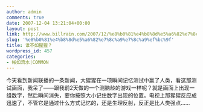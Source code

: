 ```yaml
---
author: admin
comments: true
date: 2007-12-04 13:21:04+00:00
layout: post
link: http://www.billrain.com/2007/12/%e8%b0%81%e4%b8%8d%e5%a6%82%e7%8c%a9%e7%8c%a9%ef%bc%9f/
slug: '%e8%b0%81%e4%b8%8d%e5%a6%82%e7%8c%a9%e7%8c%a9%ef%bc%9f'
title: 谁不如猩猩？
wordpress_id: 457
categories:
- 帐如流水|COMMON
---
```


今天看到新闻联播的一条新闻，大猩猩在一项瞬间记忆测试中赢了人类，看这那测试画面，我呆了——跟我前2天做的一个测脑龄的游戏一样呢？就是画面上出现一组数字，然后瞬间消失，要你按照大小记住数字出现的位置。电视上那猩猩反应成迅速了，不管它是通过什么方式记忆的，还是生理反射，反正是比人类强点……



